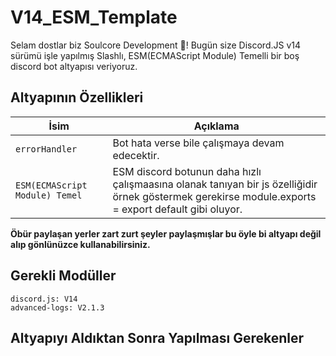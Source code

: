 # V14_ESM_Template
Selam dostlar biz Soulcore Development 👋! Bugün size Discord.JS v14 sürümü işle yapılmış Slashlı, ESM(ECMAScript Module) Temelli bir boş discord bot altyapısı veriyoruz.

## Altyapının Özellikleri
| İsim        | Açıklama                              |
|-------------|---------------------------------------|
| `errorHandler`        | Bot hata verse bile çalışmaya devam edecektir.                 |
| `ESM(ECMAScript Module) Temel`        | ESM discord botunun daha hızlı çalışmaasına olanak tanıyan bir js özelliğidir örnek göstermek gerekirse module.exports = export default gibi oluyor.                 |

**Öbür paylaşan yerler zart zurt şeyler paylaşmışlar bu öyle bi altyapı değil alıp gönlünüzce kullanabilirsiniz.**

## Gerekli Modüller
```
discord.js: V14
advanced-logs: V2.1.3
```

## Altyapıyı Aldıktan Sonra Yapılması Gerekenler
